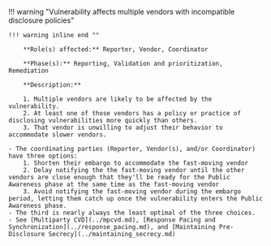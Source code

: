 <a name="18"></a>
!!! warning "Vulnerability affects multiple vendors with incompatible disclosure policies"

    !!! warning inline end ""

        **Role(s) affected:** Reporter, Vendor, Coordinator

        **Phase(s):** Reporting, Validation and prioritization, Remediation

        **Description:**

        1. Multiple vendors are likely to be affected by the vulnerability.
        2. At least one of those vendors has a policy or practice of disclosing vulnerabilities more quickly than others.
        3. That vendor is unwilling to adjust their behavior to accommodate slower vendors.

    - The coordinating parties (Reporter, Vendor(s), and/or Coordinator) have three options:
        1. Shorten their embargo to accommodate the fast-moving vendor
        2. Delay notifying the the fast-moving vendor until the other vendors are close enough that they'll be ready for the Public Awareness phase at the same time as the fast-moving vendor
        3. Avoid notifying the fast-moving vendor during the embargo period, letting them catch up once the vulnerability enters the Public Awareness phase.
    - The third is nearly always the least optimal of the three choices.
    - See [Multiparty CVD](../mpcvd.md), [Response Pacing and Synchronization](../response_pacing.md), and [Maintaining Pre-Disclosure Secrecy](../maintaining_secrecy.md)
